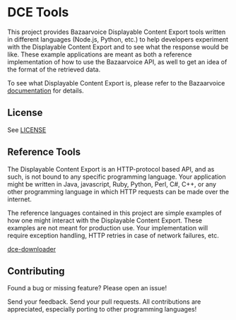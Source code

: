 # DCE Tools

This project provides Bazaarvoice Displayable Content Export tools written in different languages (Node.js, Python, etc.) to help developers experiment with the Displayable Content Export and to see what the response would be like. These example applications are meant as both a reference implementation of how to use the Bazaarvoice API, as well to get an idea of the format of the retrieved data.

To see what Displayable Content Export is, please refer to the Bazaarvoice [documentation](https://developer.bazaarvoice.com/displayable-content-export) for details.

## License
See [LICENSE](LICENSE.md)

## Reference Tools
The Displayable Content Export is an HTTP-protocol based API, and as such, is not bound to any specific programming language. Your application might be written in Java, javascript, Ruby, Python, Perl, C#, C++, or any other programming language in which HTTP requests can be made over the internet.

The reference languages contained in this project are simple examples of how one might interact with the Displayable Content Export. These examples are not meant for production use. Your implementation will require exception handling, HTTP retries in case of network failures, etc.

[dce-downloader](code/dce-downloader/README.MD)

## Contributing
Found a bug or missing feature? Please open an issue!

Send your feedback. Send your pull requests. All contributions are appreciated, especially porting to other programming languages!
